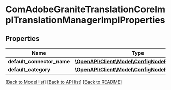 # ComAdobeGraniteTranslationCoreImplTranslationManagerImplProperties

## Properties
Name | Type | Description | Notes
------------ | ------------- | ------------- | -------------
**default_connector_name** | [**\OpenAPI\Client\Model\ConfigNodePropertyString**](ConfigNodePropertyString.md) |  | [optional] 
**default_category** | [**\OpenAPI\Client\Model\ConfigNodePropertyString**](ConfigNodePropertyString.md) |  | [optional] 

[[Back to Model list]](../README.md#documentation-for-models) [[Back to API list]](../README.md#documentation-for-api-endpoints) [[Back to README]](../README.md)


